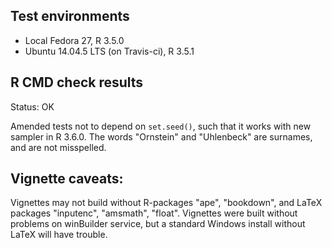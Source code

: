 ## Test environments
* Local Fedora 27, R 3.5.0
* Ubuntu 14.04.5 LTS (on Travis-ci), R 3.5.1

## R CMD check results
Status: OK

Amended tests not to depend on `set.seed()`, such that it works with new sampler in R 3.6.0. The words "Ornstein" and "Uhlenbeck" are surnames, and are not misspelled.


## Vignette caveats:
Vignettes may not build without R-packages "ape", "bookdown", and LaTeX packages "inputenc", "amsmath", "float". Vignettes were built without problems on winBuilder service, but a standard Windows install without LaTeX will have trouble.
